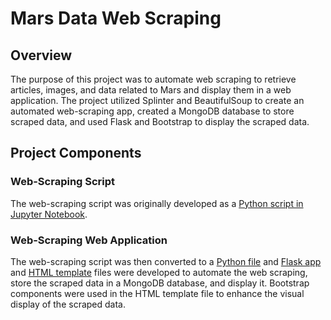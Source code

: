 # Mars Data Web Scraping

## Overview
The purpose of this project was to automate web scraping to retrieve articles, images, and data related to Mars and display them in a web application. The project utilized Splinter and BeautifulSoup to create an automated web-scraping app, created a MongoDB database to store scraped data, and used Flask and Bootstrap to display the scraped data.  

## Project Components

### Web-Scraping Script
The web-scraping script was originally developed as a [Python script in Jupyter Notebook](Mission_to_Mars_Challenge.ipynb).

### Web-Scraping Web Application
The web-scraping script was then converted to a [Python file](scraping.py) and [Flask app](app.py) and [HTML template](templates/index.html) files were developed to automate the web scraping, store the scraped data in a MongoDB database, and display it. Bootstrap components were used in the HTML template file to enhance the visual display of the scraped data.
